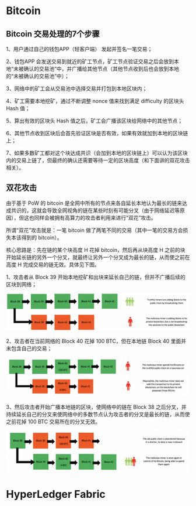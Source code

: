 # Bitcoin

## Bitcoin 交易处理的7个步骤

1、用户通过自己的钱包APP（轻客户端） 发起并签名一笔交易；

2、钱包APP 会发送交易到就近的矿工节点，矿工节点验证交易之后会放到本地“未被确认的交易池”中，并广播给其他节点（其他节点收到后也会放到本地的“未被确认的交易池”中）；

3、网络中的矿工会从交易池中选择交易并打包到本地区块内；

4、矿工需要本地挖矿，通过不断调整 nonce 值来找到满足 difficulty 的区块头 Hash 值；

5、算出有效的区块头 Hash 值之后，矿工会广播该区块给网络中的其他节点；

6、其他节点收到区块后会首先验证区块是否有效，如果有效就加到本地的区块链上；

7、如果多数矿工都对这个块达成共识（会加到本地的区块链上）可以认为该区块内的交易上链了，但最终的确认还需要等待一定的区块高度（和下面讲的双花攻击相关）。

## 双花攻击

由于基于 PoW 的 bitcoin 是全网中所有的节点来各自延长本地认为最长的链来达成共识的，这就会导致全网视角的链在某些时刻有可能分叉（由于网络延迟等原因），但这也同样会被拥有高算力的攻击者利用来进行“双花”攻击。

所谓“双花”攻击就是：一笔 bitcoin 做了两笔不同的交易（其中一笔的交易方会损失本该得到的 bitcoin）。

核心思路是：先在链的某个块高度 H 花掉 bitcoin，然后再从块高度 H 之前的块开始延长链的另外一个分叉，就最终让另外一个分叉成为最长的链，从而使之前在高度 H 完成交易的链无效。具体见下图。

1、攻击者从 Block 39 开始本地挖矿和出块来延长自己的链，但并不广播后续的区块到网络；

![image](https://github.com/nil-zhang/consensus/blob/master/images/double-spend-1.png)

2、攻击者在当前网络的 Block 40 花掉 100 BTC，但在本地链 Block 40 里面并未包含自己的交易；

![image](https://github.com/nil-zhang/consensus/blob/master/images/double-spend-2.png)

3、然后攻击者开始广播本地链的区块，使网络中的链在 Block 38 之后分叉，并持续延长自己的分叉来使网络中的多数节点认为攻击者的分叉是最长的链，从而使之前花掉 100 BTC 交易所在的分叉无效。

![image](https://github.com/nil-zhang/consensus/blob/master/images/double-spend-5.png)

# HyperLedger Fabric
